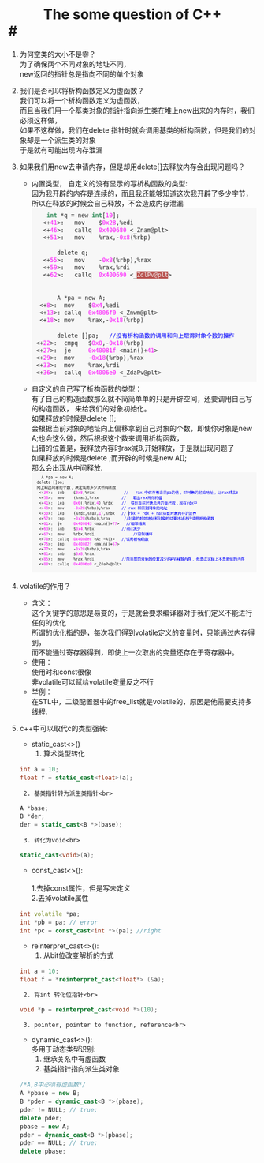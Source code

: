 # <center> The some question of C++ </center>#
1. 为何空类的大小不是零？<br>
为了确保两个不同对象的地址不同，<br>
new返回的指针总是指向不同的单个对象<br>

2. 我们是否可以将析构函数定义为虚函数？<br>
我们可以将一个析构函数定义为虚函数，<br>
而且当我们用一个基类对象的指针指向派生类在堆上new出来的内存时，我们必须这样做，<br>
如果不这样做，我们在delete 指针时就会调用基类的析构函数，但是我们的对象却是一个派生类的对象<br>
于是就有可能出现内存泄漏<br>

3. 如果我们用new去申请内存，但是却用delete[]去释放内存会出现问题吗？<br>
     * 内置类型， 自定义的没有显示的写析构函数的类型:<br>
因为我开辟的内存是连续的，而且我还能够知道这次我开辟了多少字节，<br>
所以在释放的时候会自己释放，不会造成内存泄漏<br>
![Alt text](doc/new2.png )
     * 自定义的自己写了析构函数的类型：<br>
有了自己的构造函数那么就不简简单单的只是开辟空间，还要调用自己写的构造函数， 来给我们的对象初始化。<br>
如果释放的时候是delete [];<br>
会根据当前对象的地址向上偏移拿到自己对象的个数，即使你对象是new A;也会这么做，然后根据这个数来调用析构函数，<br>
出错的位置是，我释放内存时rax减8,开始释放，于是就出现问题了 <br>
如果释放的时候是delete ;而开辟的时候是new A[];<br>
那么会出现从中间释放.<br>
![Alt text](doc/new1.png )
4. volatile的作用？<br>
    * 含义：<br>
    这个关键字的意思是易变的，于是就会要求编译器对于我们定义不能进行任何的优化<br>
    所谓的优化指的是，每次我们得到volatile定义的变量时，只能通过内存得到，<br>
    而不能通过寄存器得到，即使上一次取出的变量还存在于寄存器中。<br>
    * 使用：<br>
    使用时和const很像<br>
    非volatile可以赋给volatile变量反之不行<br>
    * 举例：<br>
    在STL中，二级配置器中的free_list就是volatile的，原因是他需要支持多线程.
5. c++中可以取代c的类型强转:<br>
	* static_cast<>()<br>
		1. 算术类型转化<br>
	```cpp
	int a = 10;
	float f = static_cast<float>(a);
	```
		2. 基类指针转为派生类指针<br>
	```cpp
	A *base;
	B *der;
	der = static_cast<B *>(base);
	```
		3. 转化为void<br>
	```cpp
	static_cast<void>(a);
	```
	* const_cast<>():<br>	
		1.去掉const属性，但是写未定义<br>
		2.去掉volatile属性<br>
	```cpp
	int volatile *pa;
	int *pb = pa; // error
	int *pc = const_cast<int *>(pa); //right
	```
	* reinterpret_cast<>():<br>
		1. 从bit位改变解析的方式<br>
	```cpp
	int a = 10;
	float f = *reinterpret_cast<float*> (&a);
	```
		2. 将int 转化位指针<br>
	```cpp
	void *p = reinterpret_cast<void *>(10);
	```
		3. pointer, pointer to function, reference<br>
	* dynamic_cast<>():<br>
	多用于动态类型识别:<br>
		1. 继承关系中有虚函数<br>
		2. 基类指针指向派生类对象
	```cpp
	/*A,B中必须有虚函数*/
	A *pbase = new B;
	B *pder = dynamic_cast<B *>(pbase);
	pder != NULL; // true;
	delete pder;
	pbase = new A;
	pder = dynamic_cast<B *>(pbase);
	pder == NULL; // true;
	delete pbase;
	```
